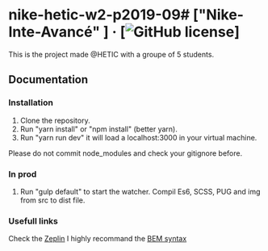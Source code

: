 # nike-hetic-w2-p2019-09# ["Nike-Inte-Avancé" ] &middot; [![GitHub license](https://img.shields.io/badge/license-MIT-blue.svg)]

This is the project made @HETIC with a groupe of 5 students.

## Documentation

### Installation

1. Clone the repository.
2. Run "yarn install" or "npm install" (better yarn).
3. Run "yarn run dev" it will load a localhost:3000 in your virtual machine.

Please do not commit node_modules and check your gitignore before.


### In prod

1. Run "gulp default" to start the watcher. Compil Es6, SCSS, PUG and img from src to dist file.

### Usefull links

Check the [Zeplin](https://app.zeplin.io/project/59fc83791ed6d9015cc236d5)
I highly recommand the [BEM syntax](http://getbem.com/naming/)
